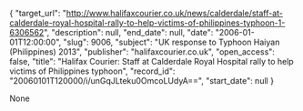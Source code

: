 {
  "target_url": "http://www.halifaxcourier.co.uk/news/calderdale/staff-at-calderdale-royal-hospital-rally-to-help-victims-of-philippines-typhoon-1-6306562", 
  "description": null, 
  "end_date": null, 
  "date": "2006-01-01T12:00:00", 
  "slug": 9006, 
  "subject": "UK response to Typhoon Haiyan (Philippines) 2013", 
  "publisher": "halifaxcourier.co.uk", 
  "open_access": false, 
  "title": "Halifax Courier: Staff at Calderdale Royal Hospital rally to help victims of Philippines typhoon", 
  "record_id": "20060101T120000/i/unGqJLteku0OmcoLUdyA==", 
  "start_date": null
}

None